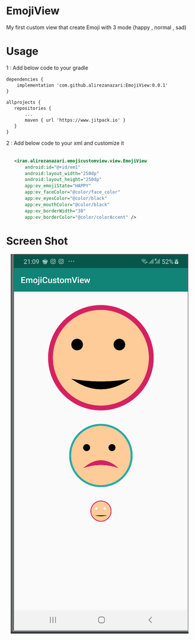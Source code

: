 # EmojiView
 My first custom view that create Emoji with 3 mode (happy , normal , sad)
 
 # Usage 
 
 1 : Add below code to your gradle
 
 ```
dependencies {
	 implementation 'com.github.alirezanazari:EmojiView:0.0.1'
}
 ```
 
 ```
allprojects {
	repositories {
		...
		maven { url 'https://www.jitpack.io' }
	}
}
 ```
 
 2 : Add below code to your xml and customize it
 
 ```xml

    <iran.alirezanazari.emojicustomview.view.EmojiView
        android:id="@+id/em1"
        android:layout_width="250dp"
        android:layout_height="250dp"
        app:ev_emojiState="HAPPY" 
        app:ev_faceColor="@color/face_color"
        app:ev_eyesColor="@color/black"
        app:ev_mouthColor="@color/black"
        app:ev_borderWidth="30"
        app:ev_borderColor="@color/colorAccent" />

```

# Screen Shot

<p align="center">
<img src="Screen Shot 2019-05-03 at 9.17.21 PM.png"/>  
</p>
